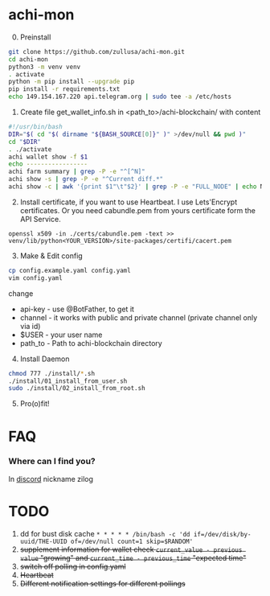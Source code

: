 # achi-mon

0. Preinstall

```bash
git clone https://github.com/zullusa/achi-mon.git
cd achi-mon
python3 -m venv venv
. activate
python -m pip install --upgrade pip
pip install -r requirements.txt
echo 149.154.167.220 api.telegram.org | sudo tee -a /etc/hosts
```

1. Create file get_wallet_info.sh in <path_to>/achi-blockchain/ with content

```bash
#!/usr/bin/bash
DIR="$( cd "$( dirname "${BASH_SOURCE[0]}" )" >/dev/null && pwd )"
cd "$DIR"
. ./activate
achi wallet show -f $1
echo -----------------
achi farm summary | grep -P -e "^[^N]"
achi show -s | grep -P -e "^Current diff.*"
achi show -c | awk '{print $1"\t"$2}' | grep -P -e "FULL_NODE" | echo Nodes count: `wc -l`
```

2. Install certificate, if you want to use Heartbeat. I use Lets'Encrypt certificates. 
Or you need cabundle.pem from yours certificate form the API Service.
```
openssl x509 -in ./certs/cabundle.pem -text >> venv/lib/python<YOUR_VERSION>/site-packages/certifi/cacert.pem
```

3. Make & Edit config

```bash
cp config.example.yaml config.yaml
vim config.yaml
```
change
- api-key - use @BotFather, to get it
- channel - it works with public and private channel (private channel only via id)
- $USER - your user name
- path_to - Path to achi-blockchain directory

4. Install Daemon

```bash
chmod 777 ./install/*.sh
./install/01_install_from_user.sh
sudo ./install/02_install_from_root.sh
```

5. Pro(o)fit!

# FAQ
### Where can I find you?
In [discord](https://discord.gg/DZhBc5pCng) nickname zilog


# TODO
1. dd for bust disk cache `* * * * * /bin/bash -c 'dd if=/dev/disk/by-uuid/THE-UUID of=/dev/null count=1 skip=$RANDOM'`
2. ~~supplement information for wallet check `current_value - previous value` "growing"
and `current_time - previous_time` "expected time"~~
3. ~~switch off polling in config.yaml~~
4. ~~Heartbeat~~
5. ~~Different notification settings for different pollings~~

